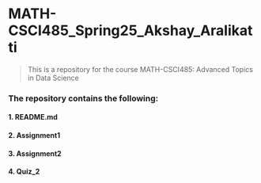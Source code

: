 # MATH-CSCI485_Spring25_Akshay_Aralikatti
> This is a repository for the course MATH-CSCI485: Advanced Topics in Data Science
### The repository contains the following:
#### 1. README.md
#### 2. Assignment1
#### 3. Assignment2
#### 4. Quiz_2